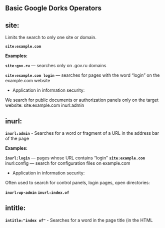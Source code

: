 ## Basic Google Dorks Operators

## site:

Limits the search to only one site or domain.

**`site:example.com`**

**Examples:**

**`site:gov.ru`** — searches only on .gov.ru domains

**`site:example.com login`** — searches for pages with the word “login” on the example.com website

- Application in information security:

We search for public documents or authorization panels only on the target website:
site:example.com inurl:admin


## inurl:
**`inurl:admin`** - Searches for a word or fragment of a URL in the address bar of the page

**Examples:**

**`inurl:login`** — pages whose URL contains “login”
**`site:example.com`** inurl:config — search for configuration files on example.com

- Application in information security:

Often used to search for control panels, login pages, open directories:

**`inurl:wp-admin`**
**`inurl:index.of`**


## intitle:
**`intitle:"index of"`** - Searches for a word in the page title (in the HTML <title> tag).

**Examples:**

**`intitle:“index of”`** — searches for open directories
**`intitle:login site:example.com`** — searches for login pages on the specified website

- Application in information security:

Especially useful when searching for open directories and system panels


## filetype:
**`filetype:pdf`** - Limits search results to files of a specific type (extension).

**Examples:**

**`site:gov.ru filetype:pdf`** — searches for PDF documents on gov.ru domains
**`filetype:log password`** — searches for text log files containing the word “password”

- Application in information security:

Search for leaks in the form of .log, .txt, .csv, .xls, .conf, .sql:
filetype:sql "insert into"
filetype:conf site:example.com


## cache:
**`cache:example.com`** - Allows you to view the cached (saved) Google version of the page.

**Examples:**

**`cache:example.com`** — shows what the site looked like when Google last cached it

**`cache:example.com/login`** — cache of the login page

- Application in information security:

Viewing deleted or temporarily unavailable information

Used when analyzing changes on a page (for example, when a vulnerability has been deleted but remains in the cache)

## Combining operators
Examples:

```Dorks
site:example.com inurl:admin intitle:"login" filetype:php

site:*.edu filetype:xls password

inurl:".git" intitle:"index of"


